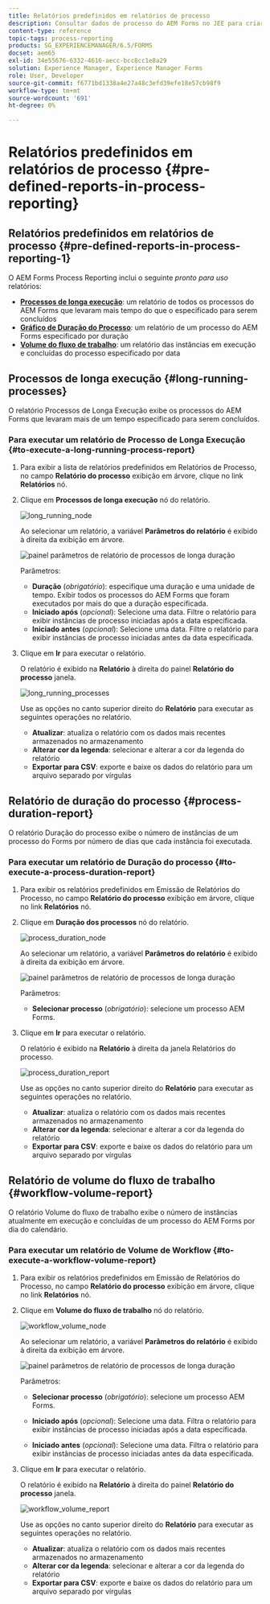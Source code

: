 ```yaml
---
title: Relatórios predefinidos em relatórios de processo
description: Consultar dados de processo do AEM Forms no JEE para criar relatórios sobre processos de longa execução, duração do processo e volume do fluxo de trabalho
content-type: reference
topic-tags: process-reporting
products: SG_EXPERIENCEMANAGER/6.5/FORMS
docset: aem65
exl-id: 34e55676-6332-4616-aecc-bcc8cc1e8a29
solution: Experience Manager, Experience Manager Forms
role: User, Developer
source-git-commit: f6771bd1338a4e27a48c3efd39efe18e57cb98f9
workflow-type: tm+mt
source-wordcount: '691'
ht-degree: 0%

---
```


# Relatórios predefinidos em relatórios de processo {#pre-defined-reports-in-process-reporting}

## Relatórios predefinidos em relatórios de processo {#pre-defined-reports-in-process-reporting-1}

O AEM Forms Process Reporting inclui o seguinte *pronto para uso* relatórios:

* **[Processos de longa execução](#long-running-processes)**: um relatório de todos os processos do AEM Forms que levaram mais tempo do que o especificado para serem concluídos
* **[Gráfico de Duração do Processo](#process-duration-report)**: um relatório de um processo do AEM Forms especificado por duração
* **[Volume do fluxo de trabalho](#workflow-volume-report)**: um relatório das instâncias em execução e concluídas do processo especificado por data

## Processos de longa execução {#long-running-processes}

O relatório Processos de Longa Execução exibe os processos do AEM Forms que levaram mais de um tempo especificado para serem concluídos.

### Para executar um relatório de Processo de Longa Execução {#to-execute-a-long-running-process-report}

1. Para exibir a lista de relatórios predefinidos em Relatórios de Processo, no campo **Relatório do processo** exibição em árvore, clique no link **Relatórios** nó.
1. Clique em **Processos de longa execução** nó do relatório.

   ![long_running_node](assets/long_running_node.png)

   Ao selecionar um relatório, a variável **Parâmetros do relatório** é exibido à direita da exibição em árvore.

   ![painel parâmetros de relatório de processos de longa duração](assets/report_parameters_panel.png)

   Parâmetros:

   * **Duração** (*obrigatório*): especifique uma duração e uma unidade de tempo. Exibir todos os processos do AEM Forms que foram executados por mais do que a duração especificada.
   * **Iniciado após** (*opcional*): Selecione uma data. Filtre o relatório para exibir instâncias de processo iniciadas após a data especificada.
   * **Iniciado antes** (*opcional*): Selecione uma data. Filtre o relatório para exibir instâncias de processo iniciadas antes da data especificada.

1. Clique em **Ir** para executar o relatório.

   O relatório é exibido na **Relatório** à direita do painel **Relatório do processo** janela.

   ![long_running_processes](assets/long_running_processes.png)

   Use as opções no canto superior direito do **Relatório** para executar as seguintes operações no relatório.

   * **Atualizar**: atualiza o relatório com os dados mais recentes armazenados no armazenamento
   * **Alterar cor da legenda**: selecionar e alterar a cor da legenda do relatório
   * **Exportar para CSV**: exporte e baixe os dados do relatório para um arquivo separado por vírgulas

## Relatório de duração do processo  {#process-duration-report}

O relatório Duração do processo exibe o número de instâncias de um processo do Forms por número de dias que cada instância foi executada.

### Para executar um relatório de Duração do processo {#to-execute-a-process-duration-report}

1. Para exibir os relatórios predefinidos em Emissão de Relatórios do Processo, no campo **Relatório do processo** exibição em árvore, clique no link **Relatórios** nó.
1. Clique em **Duração dos processos** nó do relatório.

   ![process_duration_node](assets/process_duration_node.png)

   Ao selecionar um relatório, a variável **Parâmetros do relatório** é exibido à direita da exibição em árvore.

   ![painel parâmetros de relatório de processos de longa duração](assets/process_duration_params.png)

   Parâmetros:

   * **Selecionar processo** (*obrigatório*): selecione um processo AEM Forms.

1. Clique em **Ir** para executar o relatório.

   O relatório é exibido na **Relatório** à direita da janela Relatórios do processo.

   ![process_duration_report](assets/process_duration_report.png)

   Use as opções no canto superior direito do **Relatório** para executar as seguintes operações no relatório.

   * **Atualizar**: atualiza o relatório com os dados mais recentes armazenados no armazenamento
   * **Alterar cor da legenda**: selecionar e alterar a cor da legenda do relatório
   * **Exportar para CSV**: exporte e baixe os dados do relatório para um arquivo separado por vírgulas

## Relatório de volume do fluxo de trabalho {#workflow-volume-report}

O relatório Volume do fluxo de trabalho exibe o número de instâncias atualmente em execução e concluídas de um processo do AEM Forms por dia do calendário.

### Para executar um relatório de Volume de Workflow {#to-execute-a-workflow-volume-report}

1. Para exibir os relatórios predefinidos em Emissão de Relatórios do Processo, no campo **Relatório do processo** exibição em árvore, clique no link **Relatórios** nó.
1. Clique em **Volume do fluxo de trabalho** nó do relatório.

   ![workflow_volume_node](assets/workflow_volume_node.png)

   Ao selecionar um relatório, a variável **Parâmetros do relatório** é exibido à direita da exibição em árvore.

   ![painel parâmetros de relatório de processos de longa duração](assets/workflow_volume_params.png)

   Parâmetros:

   * **Selecionar processo** (*obrigatório*): selecione um processo AEM Forms.

   * **Iniciado após** (*opcional*): Selecione uma data. Filtra o relatório para exibir instâncias de processo iniciadas após a data especificada.

   * **Iniciado antes** (*opcional*): Selecione uma data. Filtra o relatório para exibir instâncias de processo iniciadas antes da data especificada.

1. Clique em **Ir** para executar o relatório.

   O relatório é exibido na **Relatório** à direita do painel **Relatório do processo** janela.

   ![workflow_volume_report](assets/workflow_volume_report.png)

   Use as opções no canto superior direito do **Relatório** para executar as seguintes operações no relatório.

   * **Atualizar**: atualiza o relatório com os dados mais recentes armazenados no armazenamento
   * **Alterar cor da legenda**: selecionar e alterar a cor da legenda do relatório
   * **Exportar para CSV**: exporte e baixe os dados do relatório para um arquivo separado por vírgulas
